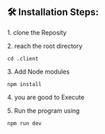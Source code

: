 <h2>🛠️ Installation Steps:</h2>

<p>1. clone the Reposity</p>

<p>2. reach the root directory</p>

```
cd .client
```

<p>3. Add Node modules</p>

```
npm install
```

<p>4. you are good to Execute</p>

<p>5. Run the program using</p>

```
npm run dev
```
